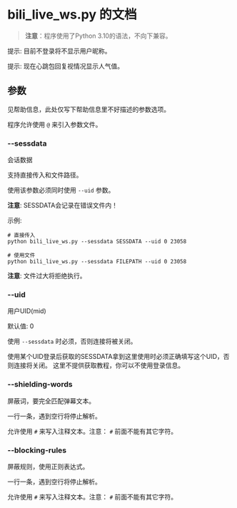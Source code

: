 # bili_live_ws.py 的文档

> **注意**：程序使用了Python 3.10的语法，不向下兼容。

提示: 目前不登录将不显示用户昵称。

提示: 现在心跳包回复视情况显示人气值。

## 参数

见帮助信息，此处仅写下帮助信息里不好描述的参数选项。

程序允许使用 `@` 来引入参数文件。

### --sessdata

会话数据

支持直接传入和文件路径。

使用该参数必须同时使用 `--uid` 参数。

**注意**: SESSDATA会记录在错误文件内！

示例:

```shell
# 直接传入
python bili_live_ws.py --sessdata SESSDATA --uid 0 23058

# 使用文件
python bili_live_ws.py --sessdata FILEPATH --uid 0 23058
```

**注意**: 文件过大将拒绝执行。

### --uid

用户UID(mid)

默认值: 0

使用 `--sessdata` 时必须，否则连接将被关闭。

使用某个UID登录后获取的SESSDATA拿到这里使用时必须正确填写这个UID，否则连接将关闭。
这里不提供获取教程，你可以不使用登录信息。

### --shielding-words

屏蔽词，要完全匹配弹幕文本。

一行一条，遇到空行将停止解析。

允许使用 `#` 来写入注释文本。注意： `#` 前面不能有其它字符。

### --blocking-rules

屏蔽规则，使用正则表达式。

一行一条，遇到空行将停止解析。

允许使用 `#` 来写入注释文本。注意： `#` 前面不能有其它字符。
